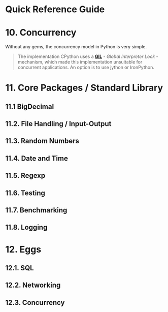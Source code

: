 Quick Reference Guide
=====================

# 10. Concurrency

Without any gems, the concurrency model in Python is very simple.

> The implementation CPython uses a [**GIL**](http://en.wikipedia.org/wiki/Global_Interpreter_Lock) - _Global Interpreter Lock_ - mechanism, which made this implementation unsuitable for concurrent applications. An option is to use jython or IronPython.

# 11. Core Packages / Standard Library

## 11.1 BigDecimal

## 11.2. File Handling / Input-Output

## 11.3. Random Numbers

## 11.4. Date and Time

## 11.5. Regexp

## 11.6. Testing

## 11.7. Benchmarking

## 11.8. Logging

# 12. Eggs

## 12.1. SQL

## 12.2. Networking

## 12.3. Concurrency
